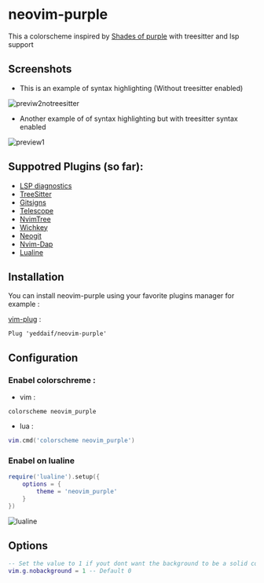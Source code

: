 # neovim-purple
This a colorscheme inspired by [Shades of purple](https://github.com/Rigellute/shades-of-purple.vim) with treesitter and lsp support

## Screenshots

- This is an example of syntax highlighting (Without treesitter enabled)

![previw2notreesitter](https://user-images.githubusercontent.com/63888397/131228105-10763fcd-7010-4895-9418-9b9eb7ffef15.png)

- Another example of of syntax highlighting but with treesitter syntax enabled

![preview1](https://user-images.githubusercontent.com/63888397/131228212-a0c09153-9800-4e04-804c-29385a9cc45f.png)

## Suppotred Plugins (so far):

- [LSP diagnostics](https://neovim.io/doc/user/lsp.html)
- [TreeSitter](https://github.com/nvim-treesitter/nvim-treesitter)
- [Gitsigns](https://github.com/lewis6991/gitsigns.nvim)
- [Telescope](https://github.com/nvim-telescope/telescope.nvim)
- [NvimTree](https://github.com/kyazdani42/nvim-tree.lua)
- [Wichkey](https://github.com/folke/which-key.nvim)
- [Neogit](https://github.com/TimUntersberger/neogit)
- [Nvim-Dap](https://github.com/mfussenegger/nvim-dap)
- [Lualine](https://github.com/hoob3rt/lualine.nvim)
## Installation
You can install neovim-purple using your favorite plugins manager for example :

[vim-plug](https://github.com/junegunn/vim-plug) :
```viml
Plug 'yeddaif/neovim-purple'
```
## Configuration
### Enabel colorschreme :
* vim :
```viml
colorscheme neovim_purple
```
* lua :

```lua
vim.cmd('colorscheme neovim_purple')
```
### Enabel on lualine
```lua
require('lualine').setup({
    options = {
        theme = 'neovim_purple'
    }
})
```
![lualine](https://user-images.githubusercontent.com/63888397/131228606-b1a3a26b-0bd9-47bf-baf8-84ca6ff0f926.png)

## Options
```lua
-- Set the value to 1 if yout dont want the background to be a solid color
vim.g.nobackground = 1 -- Default 0
```
